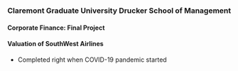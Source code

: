 ### Claremont Graduate University Drucker School of Management
#### Corporate Finance: Final Project
#### Valuation of SouthWest Airlines
- Completed right when COVID-19 pandemic started
